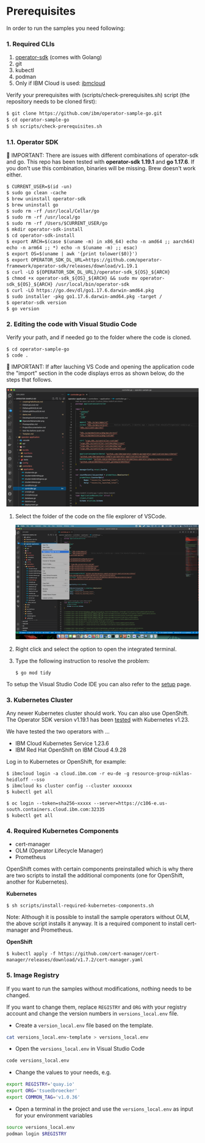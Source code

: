 # Prerequisites

In order to run the samples you need following:

### 1. Required CLIs

1. [operator-sdk](https://sdk.operatorframework.io/docs/installation/) (comes with Golang)
2. git
3. kubectl
4. podman
5. Only if IBM Cloud is used: [ibmcloud](https://cloud.ibm.com/docs/cli?topic=cli-install-ibmcloud-cli)

Verify your prerequisites with (scripts/check-prerequisites.sh) script (the repository needs to be cloned first):

```sh
$ git clone https://github.com/ibm/operator-sample-go.git
$ cd operator-sample-go
$ sh scripts/check-prerequisites.sh
```

### 1.1. Operator SDK

🔴 IMPORTANT: There are issues with different combinations of operator-sdk and go. This repo has been tested with **operator-sdk 1.19.1** and **go 1.17.6**. If you don't use this combination, binaries will be missing. Brew doesn't work either.

```
$ CURRENT_USER=$(id -un)
$ sudo go clean -cache
$ brew uninstall operator-sdk
$ brew uninstall go
$ sudo rm -rf /usr/local/Cellar/go
$ sudo rm -rf /usr/local/go
$ sudo rm -rf /Users/$CURRENT_USER/go
$ mkdir operator-sdk-install
$ cd operator-sdk-install
$ export ARCH=$(case $(uname -m) in x86_64) echo -n amd64 ;; aarch64) echo -n arm64 ;; *) echo -n $(uname -m) ;; esac)
$ export OS=$(uname | awk '{print tolower($0)}')
$ export OPERATOR_SDK_DL_URL=https://github.com/operator-framework/operator-sdk/releases/download/v1.19.1
$ curl -LO ${OPERATOR_SDK_DL_URL}/operator-sdk_${OS}_${ARCH}
$ chmod +x operator-sdk_${OS}_${ARCH} && sudo mv operator-sdk_${OS}_${ARCH} /usr/local/bin/operator-sdk
$ curl -LO https://go.dev/dl/go1.17.6.darwin-amd64.pkg
$ sudo installer -pkg go1.17.6.darwin-amd64.pkg -target /
$ operator-sdk version
$ go version
```

### 2. Editing the code with Visual Studio Code

Verify your path, and if needed go to the folder where the code is cloned.

```shell
$ cd operator-sample-go
$ code .
```

🔴 IMPORTANT: If after lauching VS Code and opening the application code the "import" section in the code displays erros as shown below, do the steps that follows.

![go_import_errors](./images/go_import_errors.png)

1. Select the folder of the code on the file explorer of VSCode.

   ![open-integrated-terminal](./images/open-integrated-terminal.png)

2. Right click and select the option to open the integrated terminal.

3. Type the following instruction to resolve the problem:

   ```shell
   $ go mod tidy
   ```


To setup the Visual Studio Code IDE you can also refer to the [setup](./dev-setup-vscode.md) page.

### 3. Kubernetes Cluster

Any newer Kubernetes cluster should work. You can also use OpenShift. The Operator SDK version v1.19.1 has been [tested](https://github.com/kubernetes/client-go#versioning) with Kubernetes v1.23. 

We have tested the two operators with ...

* IBM Cloud Kubernetes Service 1.23.6
* IBM Red Hat OpenShift on IBM Cloud 4.9.28

Log in to Kubernetes or OpenShift, for example:

```
$ ibmcloud login -a cloud.ibm.com -r eu-de -g resource-group-niklas-heidloff --sso
$ ibmcloud ks cluster config --cluster xxxxxxx
$ kubectl get all
```

```
$ oc login --token=sha256~xxxxx --server=https://c106-e.us-south.containers.cloud.ibm.com:32335
$ kubectl get all
```

### 4. Required Kubernetes Components

* cert-manager
* OLM (Operator Lifecycle Manager)
* Prometheus

OpenShift comes with certain components preinstalled which is why there are two scripts to install the additional components (one for OpenShift, another for Kubernetes).

**Kubernetes**

```
$ sh scripts/install-required-kubernetes-components.sh
```
Note: Although it is possible to install the sample operators without OLM, the above script installs it anyway.  It is a required component to install cert-manager and Prometheus.

**OpenShift**

```
$ kubectl apply -f https://github.com/cert-manager/cert-manager/releases/download/v1.7.2/cert-manager.yaml
```

### 5. Image Registry

If you want to run the samples without modifications, nothing needs to be changed.

If you want to change them, replace `REGISTRY` and `ORG` with your registry account and change the version numbers in `versions_local.env` file. 

* Create a `version_local.env` file based on the template.

```sh
cat versions_local.env-template > versions_local.env
```

* Open the `versions_local.env` in Visual Studio Code

```sh
code versions_local.env
```

* Change the values to your needs, e.g.

```sh
export REGISTRY='quay.io'
export ORG='tsuedbroecker'
export COMMON_TAG='v1.0.36'
```

* Open a terminal in the project and use the `versions_local.env` as input for your environment variables

```sh
source versions_local.env
podman login $REGISTRY
```